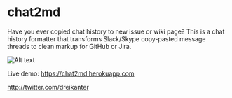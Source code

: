 # chat2md

Have you ever copied chat history to new issue or wiki page? This is a chat history formatter that transforms Slack/Skype copy-pasted message threads to clean markup for GitHub or Jira.

![Alt text](https://monosnap.com/file/Ug7md8USgcqWycdNFIilJ8ZHatJpcF.png)

Live demo: https://chat2md.herokuapp.com

http://twitter.com/dreikanter
